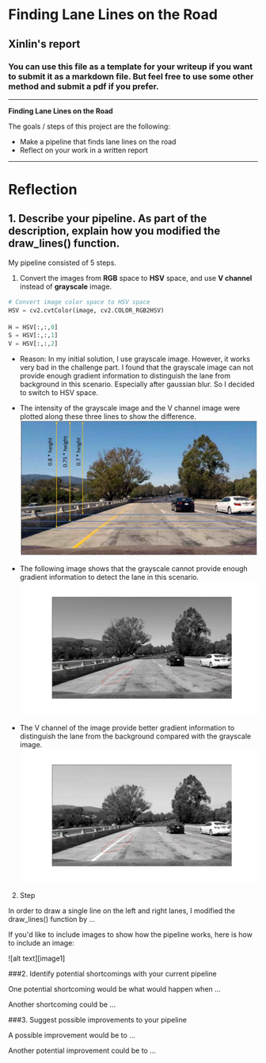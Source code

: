 # **Finding Lane Lines on the Road** 

## Xinlin's report

### You can use this file as a template for your writeup if you want to submit it as a markdown file. But feel free to use some other method and submit a pdf if you prefer.

---

**Finding Lane Lines on the Road**

The goals / steps of this project are the following:
* Make a pipeline that finds lane lines on the road
* Reflect on your work in a written report

---

# Reflection

## 1. Describe your pipeline. As part of the description, explain how you modified the draw_lines() function.

My pipeline consisted of 5 steps. 

1. Convert the images from **RGB** space to **HSV** space, and use **V channel** instead of **grayscale** image.

```python
# Convert image color space to HSV space
HSV = cv2.cvtColor(image, cv2.COLOR_RGB2HSV)

H = HSV[:,:,0]
S = HSV[:,:,1]
V = HSV[:,:,2]
```

*  Reason:
In my initial solution, I use grayscale image. However, it works very bad in the challenge part. I found that the grayscale image can not provide enough gradient information to distinguish the lane from background in this scenario. Especially after gaussian blur. So I decided to switch to HSV space.

* The intensity of the grayscale image and the V channel image were plotted along these three lines to show the difference.
![Original](./report/Ori111.jpg)
* The following image shows that the grayscale cannot provide enough gradient information to detect the lane in this scenario.
![Grayscale](./report/G111.jpg)
* The V channel of the image provide better gradient information to distinguish the lane from the background compared with the grayscale image.
![V space](./report/V111.jpg)

2. Step 

In order to draw a single line on the left and right lanes, I modified the draw_lines() function by ...

If you'd like to include images to show how the pipeline works, here is how to include an image: 

![alt text][image1]


###2. Identify potential shortcomings with your current pipeline


One potential shortcoming would be what would happen when ... 

Another shortcoming could be ...


###3. Suggest possible improvements to your pipeline

A possible improvement would be to ...

Another potential improvement could be to ...